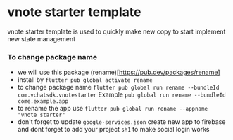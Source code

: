 # vnote starter template

 vnote starter template is used to quickly make new copy to start implement new state management

### To change package name 
- we will use this package (rename)[https://pub.dev/packages/rename]
- install by `flutter pub global activate rename`
- to change package name `flutter pub global run rename --bundleId com.vchatsdk.vnotestarter` Example `pub global run rename --bundleId come.example.app`
- to rename the app use `flutter pub global run rename --appname "vnote starter"`
- don't forget to update `google-services.json` create new app to firebase and dont forget to add your project `sh1` to make social login works